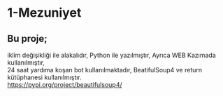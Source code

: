 # 1-Mezuniyet


## Bu proje; 
  iklim değişikliği ile alakalıdır,
  Python ile yazılmıştır,
  Ayrıca WEB Kazımada kullanılmıştır,  
  24 saat yardıma koşan bot kullanılmaktadır,
  BeatifulSoup4 ve return kütüphanesi kullanılmıştır.    
  https://pypi.org/project/beautifulsoup4/
  
